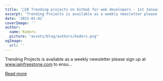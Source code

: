 ```yaml
---
title: '🚀10 Trending projects on GitHub for web developers - 1st January 2021'
excerpt: 'Trending Projects is available as a weekly newsletter please sign up at www.iainfreestone.com to ensu...'
date: '2021-01-01'
coverImage: ''
author:
  name: Koders
  picture: "assets/blog/authors/koders.png"
ogImage:
  url: ''
---
```


Trending Projects is available as a weekly newsletter please sign up at www.iainfreestone.com to ensu...

[Read more](https://dev.to/iainfreestone/10-trending-projects-on-github-for-web-developers-1st-january-2021-5g29)
